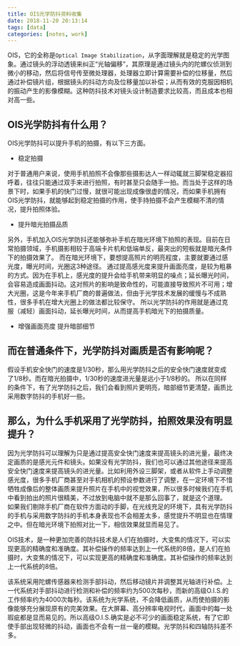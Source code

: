 ```yaml
---
title: OIS光学防抖资料收集
date: 2018-11-20 20:13:14
tags: [data]
categories: [notes, work]
---
```


OIS，它的全称是`Optical Image Stabilization`，从字面理解就是稳定的光学图象。通过镜头的浮动透镜来纠正“光轴偏移”，其原理是通过镜头内的陀螺仪侦测到微小的移动，然后将信号传至微处理器，处理器立即计算需要补偿的位移量，然后通过补偿镜片组，根据镜头的抖动方向及位移量加以补偿；从而有效的克服因相机的振动产生的影像模糊。这种防抖技术对镜头设计制造要求比较高，而且成本也相对高一些。

## OIS光学防抖有什么用？

OIS光学防抖可以提升手机的拍摄，有以下三方面。

- 稳定拍摄

对于普通用户来说，使用手机拍照不会像那些摄影达人一样动辄就三脚架稳定器招呼着，往往只能通过双手来进行拍照，有时甚至只会随手一拍。而当处于这样的场景下时，如果手机的快门过慢，就很可能出现成像很虚的情况，而如果手机拥有OIS光学防抖，就能够起到稳定拍摄的作用，使手持拍摄不会产生模糊不清的情况，提升拍照体验。

- 提升暗光拍摄品质

另外，手机加入OIS光学防抖还能够弥补手机在暗光环境下拍照的表现。目前在日常拍摄领域，手机摄影相较于高端卡片机和低端单反，最突出的短板就是暗光条件下的拍摄效果了。
而在暗光环境下，要想提高照片的明亮程度，主要就要通过感光度，曝光时间，光圈这3种途径。
通过提高感光度来提升画面亮度，是较为粗暴的方式。因为在手机上，感光度的提升会给手机带来明显的噪点；延长曝光时间，会容易造成画面抖动。这对照片的影响是致命性的，可能直接导致照片不可用；增大光圈，这是今年来手机厂商的普遍做法，但由于光学技术发展的缓慢与不成熟性，很多手机在增大光圈上的做法都比较保守。
所以光学防抖的作用就是通过克服（减轻）画面抖动，延长曝光时间，从而提高手机暗光下的拍摄质量。

- 增强画面亮度 提升暗部细节

## 而在普通条件下，光学防抖对画质是否有影响呢？

假设手机安全快门的速度是1/30秒，那么用光学防抖之后的安全快门速度就变成了1/8秒。而在暗光拍摄中，1/30秒的速度进光量是远小于1/8秒的。
所以在同样的条件下，有了光学防抖之后，我们会看到照片更明亮，暗部细节更清楚，画质比采用数字防抖的手机好一些。

## 那么，为什么手机采用了光学防抖，拍照效果没有明显提升？

因为光学防抖可以理解为只是通过提高安全快门速度来提高镜头的进光量，最终决定画质的是感光元件和镜头。如果没有光学防抖，我们也可以通过其他途径来提高安全快门速度来提高镜头的进光量。比如利用外设三脚架，或者从软件上手动调整感光度，很多手机厂商甚至对手机相机的预设参数进行了调整，在一定环境下不惜牺牲成像后的整体画质来提升照片在手机中的视觉效果，所以很多时候我们在手机中看到拍出的照片很精美，不过放到电脑中就不是那么回事了，就是这个道理。
如果我们剔除手机厂商在软件方面动的手脚，在光线充足的环境下，具有光学防抖的手机与采用数字防抖的手机本身表现也不会相差太多，感觉提升不明显也在情理之中。但在暗光环境下拍照对比一下，相信效果就显而易见了。

OIS技术，是一种更加完善的防抖技术是人们在拍摄时，大变焦的情况下，可以实现更高的精确度和准确度。其补偿操作的频率达到上一代系统的8倍，是人们在拍摄时，大变焦的情况下，可以实现更高的精确度和准确度。其补偿操作的频率达到上一代系统的8倍。

该系统采用陀螺传感器来检测手部抖动，然后移动镜片并调整其光轴进行补偿。上一代系统对手部抖动进行检测和补偿的频率约为500次每秒，而新的高级O.I.S.的工作频率约为4000次每秒。该系统为光学系统，不会降低画质，从而使拍摄的影像能够充分展现原有的完美效果。在大屏幕、高分辨率电视时代，画面中的每一处瑕疵都是显而易见的。所以高级O.I.S.确实是必不可少的画面稳定系统，有了它即使手部出现轻微的抖动，画面也不会有一丝一毫的模糊。光学防抖和四轴防抖差不多。